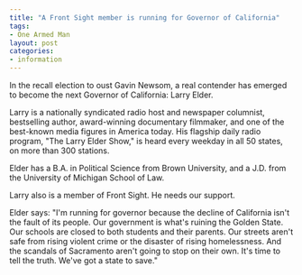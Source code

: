```yaml
---
title: "A Front Sight member is running for Governor of California"
tags:
- One Armed Man
layout: post
categories:
- information
---
```


In the recall election to oust Gavin Newsom, a real contender has emerged to become the next Governor of California: Larry Elder.

Larry is a nationally syndicated radio host and newspaper columnist, bestselling author, award-winning documentary filmmaker, and one of the best-known media figures in America today. His flagship daily radio program, "The Larry Elder Show," is heard every weekday in all 50 states, on more than 300 stations.

Elder has a B.A. in Political Science from Brown University, and a J.D. from the University of Michigan School of Law.

Larry also is a member of Front Sight. He needs our support.

Elder says: "I'm running for governor because the decline of California isn't the fault of its people. Our government is what's ruining the Golden State. Our schools are closed to both students and their parents. Our streets aren't safe from rising violent crime or the disaster of rising homelessness. And the scandals of Sacramento aren't going to stop on their own. It's time to tell the truth. We've got a state to save."
